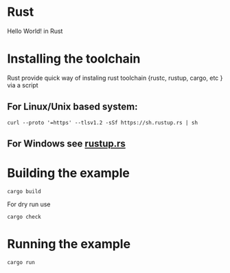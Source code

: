 # Rust
Hello World! in Rust

# Installing the toolchain
Rust provide quick way of instaling rust toolchain {rustc, rustup, cargo, etc } via a script
## For Linux/Unix based system:
```console
curl --proto '=https' --tlsv1.2 -sSf https://sh.rustup.rs | sh
```
## For Windows see [rustup.rs](https://rustup.rs/)

# Building the example
```console
cargo build
```
For dry run use
```console
cargo check
```

# Running the example
```console
cargo run
```
